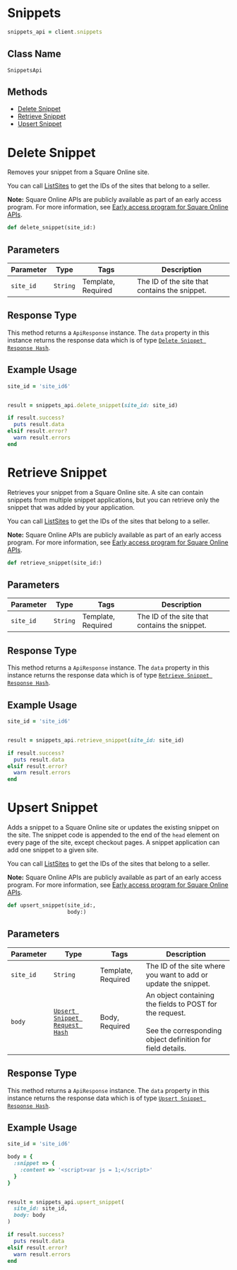 # Snippets

```ruby
snippets_api = client.snippets
```

## Class Name

`SnippetsApi`

## Methods

* [Delete Snippet](../../doc/api/snippets.md#delete-snippet)
* [Retrieve Snippet](../../doc/api/snippets.md#retrieve-snippet)
* [Upsert Snippet](../../doc/api/snippets.md#upsert-snippet)


# Delete Snippet

Removes your snippet from a Square Online site.

You can call [ListSites](../../doc/api/sites.md#list-sites) to get the IDs of the sites that belong to a seller.

__Note:__ Square Online APIs are publicly available as part of an early access program. For more information, see [Early access program for Square Online APIs](https://developer.squareup.com/docs/online-api#early-access-program-for-square-online-apis).

```ruby
def delete_snippet(site_id:)
```

## Parameters

| Parameter | Type | Tags | Description |
|  --- | --- | --- | --- |
| `site_id` | `String` | Template, Required | The ID of the site that contains the snippet. |

## Response Type

This method returns a `ApiResponse` instance. The `data` property in this instance returns the response data which is of type [`Delete Snippet Response Hash`](../../doc/models/delete-snippet-response.md).

## Example Usage

```ruby
site_id = 'site_id6'


result = snippets_api.delete_snippet(site_id: site_id)

if result.success?
  puts result.data
elsif result.error?
  warn result.errors
end
```


# Retrieve Snippet

Retrieves your snippet from a Square Online site. A site can contain snippets from multiple snippet applications, but you can retrieve only the snippet that was added by your application.

You can call [ListSites](../../doc/api/sites.md#list-sites) to get the IDs of the sites that belong to a seller.

__Note:__ Square Online APIs are publicly available as part of an early access program. For more information, see [Early access program for Square Online APIs](https://developer.squareup.com/docs/online-api#early-access-program-for-square-online-apis).

```ruby
def retrieve_snippet(site_id:)
```

## Parameters

| Parameter | Type | Tags | Description |
|  --- | --- | --- | --- |
| `site_id` | `String` | Template, Required | The ID of the site that contains the snippet. |

## Response Type

This method returns a `ApiResponse` instance. The `data` property in this instance returns the response data which is of type [`Retrieve Snippet Response Hash`](../../doc/models/retrieve-snippet-response.md).

## Example Usage

```ruby
site_id = 'site_id6'


result = snippets_api.retrieve_snippet(site_id: site_id)

if result.success?
  puts result.data
elsif result.error?
  warn result.errors
end
```


# Upsert Snippet

Adds a snippet to a Square Online site or updates the existing snippet on the site.
The snippet code is appended to the end of the `head` element on every page of the site, except checkout pages. A snippet application can add one snippet to a given site.

You can call [ListSites](../../doc/api/sites.md#list-sites) to get the IDs of the sites that belong to a seller.

__Note:__ Square Online APIs are publicly available as part of an early access program. For more information, see [Early access program for Square Online APIs](https://developer.squareup.com/docs/online-api#early-access-program-for-square-online-apis).

```ruby
def upsert_snippet(site_id:,
                   body:)
```

## Parameters

| Parameter | Type | Tags | Description |
|  --- | --- | --- | --- |
| `site_id` | `String` | Template, Required | The ID of the site where you want to add or update the snippet. |
| `body` | [`Upsert Snippet Request Hash`](../../doc/models/upsert-snippet-request.md) | Body, Required | An object containing the fields to POST for the request.<br><br>See the corresponding object definition for field details. |

## Response Type

This method returns a `ApiResponse` instance. The `data` property in this instance returns the response data which is of type [`Upsert Snippet Response Hash`](../../doc/models/upsert-snippet-response.md).

## Example Usage

```ruby
site_id = 'site_id6'

body = {
  :snippet => {
    :content => '<script>var js = 1;</script>'
  }
}


result = snippets_api.upsert_snippet(
  site_id: site_id,
  body: body
)

if result.success?
  puts result.data
elsif result.error?
  warn result.errors
end
```

